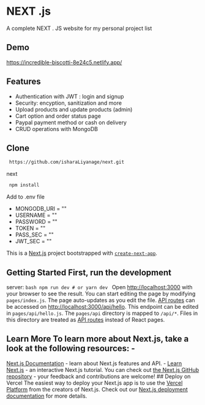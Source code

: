
# NEXT .js

A complete NEXT . JS website for my personal project list

## Demo

https://incredible-biscotti-8e24c5.netlify.app/






## Features

- Authentication with JWT : login and signup
- Security: encyption, sanitization and more
- Upload products and update products (admin)
- Cart option and order status page
- Paypal payment method or cash on delivery
- CRUD operations with MongoDB


## Clone


```bash
 https://github.com/isharaLiyanage/next.git
```
next 

```bash
 npm install
```

Add to .env file

- MONGODB_URI = ""
- USERNAME = ""
- PASSWORD = ""
- TOKEN = ""
- PASS_SEC = "" 
- JWT_SEC = ""



This is a [Next.js](https://nextjs.org/) project bootstrapped with [`create-next-app`](https://github.com/vercel/next.js/tree/canary/packages/create-next-app).
 ## Getting Started First, run the development
  server: ```bash npm run dev # or yarn dev ```
   Open [http://localhost:3000](http://localhost:3000) with your browser to see the result. You can start editing the page by modifying 
   `pages/index.js`. 
   The page auto-updates as you edit the file.
    [API routes](https://nextjs.org/docs/api-routes/introduction) can be accessed on [http://localhost:3000/api/hello](http://localhost:3000/api/hello).
     This endpoint can be edited in `pages/api/hello.js`. 
     The `pages/api` directory is mapped to `/api/*`. 
     Files in this directory are treated as
      [API routes](https://nextjs.org/docs/api-routes/introduction) instead of React pages. 

## Learn More To learn more about Next.js, take a look at the following resources: -
[Next.js Documentation](https://nextjs.org/docs) 
        - learn about Next.js features and API. 
       - [Learn Next.js](https://nextjs.org/learn) 
       - an interactive Next.js tutorial. You can check out [the Next.js GitHub repository](https://github.com/vercel/next.js/) 
       - your feedback and contributions are welcome!
        ## Deploy on Vercel The easiest way to deploy your Next.js app is to use the [Vercel Platform](https://vercel.com/new?utm_medium=default-template&filter=next.js&utm_source=create-next-app&utm_campaign=create-next-app-readme) from the creators of Next.js. Check out our [Next.js deployment documentation](https://nextjs.org/docs/deployment) for more details.
 
